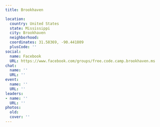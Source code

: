 ```yaml
---
title: Brookhaven

location:
  country: United States
  state: Mississippi
  city: Brookhaven
  neighborhood: 
  coordinates: 31.58369, -90.441809
  plusCode: ''
social:
  name: Facebook
  URL: https://www.facebook.com/groups/free.code.camp.brookhaven.ms
chat:
  name: ''
  URL: ''
event:
  name: ''
  URL: ''
leaders:
- name: ''
  URL: ''
photos:
  old: 
  cover: ''
---
```

